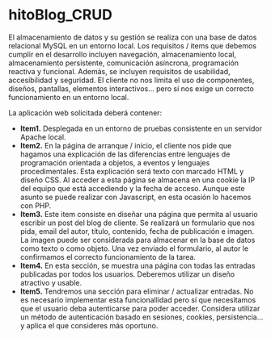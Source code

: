 # hitoBlog_CRUD
El almacenamiento de datos y su gestión se realiza con una base de datos relacional MySQL en un entorno local. 
Los requisitos / items que debemos cumplir en el desarrollo incluyen navegación, almacenamiento local, almacenamiento persistente, comunicación asíncrona, programación reactiva y funcional.
Además, se incluyen requisitos de usabilidad, accesibilidad y seguridad. 
El cliente no nos limita el uso de componentes, diseños, pantallas, elementos interactivos… pero sí nos exige un correcto funcionamiento en un entorno local. 

La aplicación web solicitada deberá contener: 
  <ul>
  <li><b>Item1.</b> Desplegada en un entorno de pruebas consistente en un servidor Apache local. </li>
  <li><b>Item2.</b> En la página de arranque / inicio, el cliente nos pide que hagamos una explicación de las diferencias entre lenguajes de programación orientada a objetos, a eventos y lenguajes procedimentales. Esta explicación será texto con marcado HTML y diseño CSS.  Al acceder a esta página se almacena en una cookie la IP del equipo que está accediendo y la fecha de acceso. Aunque este asunto se puede realizar con Javascript, en esta ocasión lo hacemos con PHP. </li>
  <li><b>Item3.</b> Este item consiste en diseñar una página que permita al usuario escribir un post del blog de cliente. Se realizará un formulario que nos pida, email del autor, título, contenido, fecha de publicación e imagen. La imagen puede ser considerada para almacenar en la base de datos como texto o como objeto. Una vez enviado el formulario, al autor le confirmamos el correcto funcionamiento de la tarea. </li>
  <li><b>Item4.</b> En esta sección, se muestra una página con todas las entradas publicadas por todos los usuarios. Deberemos utilizar un diseño atractivo y usable. </li>
  <li><b>Item5.</b> Tendremos una sección para eliminar / actualizar entradas. No es necesario implementar esta funcionallidad pero sí que necesitamos que el usuario deba autenticarse para poder acceder.  Considera utilizar un método de autenticación basado en sesiones, cookies, persistencia… y aplica el que consideres más oportuno. </li>
  </ul>
